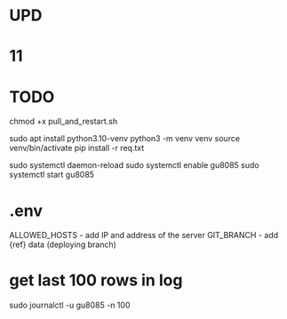 # UPD
# 11

# TODO
chmod +x pull_and_restart.sh

sudo apt install python3.10-venv
python3 -m venv venv
source venv/bin/activate
pip install -r req.txt

sudo systemctl daemon-reload
sudo systemctl enable gu8085
sudo systemctl start gu8085

# .env
ALLOWED_HOSTS - add IP and address of the server
GIT_BRANCH - add {ref} data (deploying branch)

# get last 100 rows in log
sudo journalctl -u gu8085 -n 100
